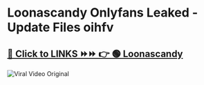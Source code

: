 
 # Loonascandy Onlyfans Leaked - Update Files oihfv

## <h2><a href="https://clipsfans.com/Loonascandy&ref=git">🔗 Click to LINKS ⏩⏩ 👉 🟢 Loonascandy </a></h2>

<a href="https://clipsfans.com/Loonascandy&ref=git" rel="nofollow" data-target="animated-image.originalLink"><img src="https://i.ibb.co.com/xMMVF88/686577567.gif" alt="Viral Video Original" style="max-width: 100%; display: inline-block;" data-target="animated-image.originalImage"></a>

